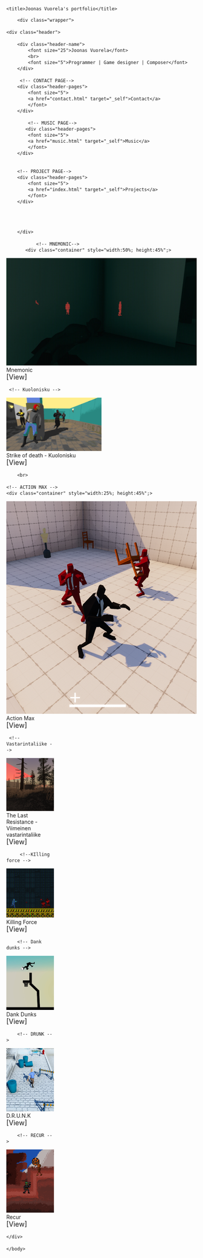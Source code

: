 
<html>
    
    <title>Joonas Vuorela's portfolio</title>
<link rel="stylesheet" href="styles.css">
<link rel="shortcut icon" type="image/x-icon" href="Images/icon.ico" />
    <body>
        
        <div class="wrapper">
        
    <div class="header">
        
        <div class="header-name">
            <font size="25">Joonas Vuorela</font>
            <br>
            <font size="5">Programmer | Game designer | Composer</font>
        </div>
        
         <!-- CONTACT PAGE-->
        <div class="header-pages">
            <font size="5">
            <a href="contact.html" target="_self">Contact</a> 
            </font>
        </div>
        
            <!-- MUSIC PAGE-->
           <div class="header-pages">
            <font size="5">
            <a href="music.html" target="_self">Music</a> 
            </font>
        </div>
        
        
        <!-- PROJECT PAGE-->
        <div class="header-pages">
            <font size="5">
            <a href="index.html" target="_self">Projects</a> 
            </font>
        </div>
        
       

    
        </div>
            
               <!-- MNEMONIC-->
           <div class="container" style="width:50%; height:45%";>
  <img src="Images/mnemonic.png" alt="Avatar" class="image" height="auto">
  <div class="overlay">
    <div class="text">Mnemonic <br> <font size="4">[View]</font></div>
  </div>
</div><div class="container" style="width:50%; height:45%";>
        
     <!-- Kuolonisku -->
  <img src="Images/kuolonisku-wide.png" alt="Avatar" class="image" height="auto">
  <div class="overlay">
    <div class="text">Strike of death - Kuolonisku<br> <font size="4">[View]</font></div>
  </div></div>
        
        <br>
        
    <!-- ACTION MAX -->
    <div class="container" style="width:25%; height:45%";>
  <img src="Images/actionmax.png" alt="Avatar" class="image" height="auto">
  <div class="overlay">
    <div class="text">Action Max <br> <font size="4">[View]</font></div>
  </div>
</div><div class="container" style="width:25%; height:45%";>
    
     <!-- Vastarintaliike -->
  <img src="Images/vastarinta.png" alt="Avatar" class="image" height="auto">
  <div class="overlay">
    <div class="text">The Last Resistance - Viimeinen vastarintaliike<br> <font size="4">[View]</font></div>
  </div>
</div><div class="container" style="width:25%; height:45%";>
    
        
         <!--KIlling force -->
  <img src="Images/killingforce.png" alt="Avatar" class="image" height="auto">
  <div class="overlay">
    <div class="text">Killing Force<br> <font size="4">[View]</font></div>
  </div>
</div><div class="container" style="width:25%; height: 45%";>
    
        <!-- Dank dunks -->
  <img src="Images/dank.png" alt="Avatar" class="image" height="auto">
  <div class="overlay">
    <div class="text">Dank Dunks<br> <font size="4">[View]</font></div>
  </div>
</div><div class="container" style="width:25%; height: 45%";>
    
        <!-- DRUNK -->
  <img src="Images/drunk.png" alt="Avatar" class="image" height="auto">
  <div class="overlay">
    <div class="text">D.R.U.N.K<br> <font size="4">[View]</font></div>
  </div>
</div><div class="container" style="width:25%; height: 45%";>
    
        <!-- RECUR -->
  <img src="Images/recur.png" alt="Avatar" class="image" height="auto">
  <div class="overlay">
    <div class="text">Recur<br> <font size="4">[View]</font></div>
  </div>
</div>
   
            
    </div>
  
    </body>
  


</html>